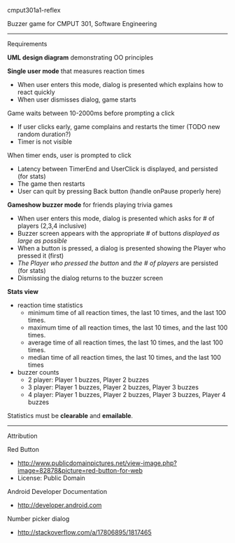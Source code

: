 cmput301a1-reflexBuzzer game for CMPUT 301, Software Engineering---Requirements**UML design diagram** demonstrating OO principles**Single user mode** that measures reaction times- When user enters this mode, dialog is presented which explains how to react quickly- When user dismisses dialog, game startsGame waits between 10-2000ms before prompting a click- If user clicks early, game complains and restarts the timer (TODO new random duration?)- Timer is not visibleWhen timer ends, user is prompted to click- Latency between TimerEnd and UserClick is displayed, and persisted (for stats)- The game then restarts- User can quit by pressing Back button (handle onPause properly here)**Gameshow buzzer mode** for friends playing trivia games- When user enters this mode, dialog is presented which asks for # of players (2,3,4 inclusive)- Buzzer screen appears with the appropriate # of buttons *displayed as large as possible*- When a button is pressed, a dialog is presented showing the Player who pressed it (first)- *The Player who pressed the button* and *the # of players* are persisted (for stats)- Dismissing the dialog returns to the buzzer screen**Stats view**- reaction time statistics    - minimum time of all reaction times, the last 10 times, and the last 100 times.    - maximum time of all reaction times, the last 10 times, and the last 100 times.    - average time of all reaction times, the last 10 times, and the last 100 times.    - median time of all reaction times, the last 10 times, and the last 100 times- buzzer counts    - 2 player: Player 1 buzzes, Player 2 buzzes    - 3 player: Player 1 buzzes, Player 2 buzzes, Player 3 buzzes    - 4 player: Player 1 buzzes, Player 2 buzzes, Player 3 buzzes, Player 4 buzzesStatistics must be **clearable** and **emailable**.---AttributionRed Button- http://www.publicdomainpictures.net/view-image.php?image=82878&picture=red-button-for-web- License: Public DomainAndroid Developer Documentation- http://developer.android.comNumber picker dialog- http://stackoverflow.com/a/17806895/1817465